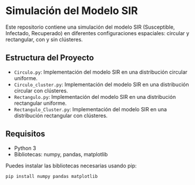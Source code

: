 # Simulación del Modelo SIR

Este repositorio contiene una simulación del modelo SIR (Susceptible, Infectado, Recuperado) en diferentes configuraciones espaciales: circular y rectangular, con y sin clústeres.

## Estructura del Proyecto

- `Circulo.py`: Implementación del modelo SIR en una distribución circular uniforme.
- `Circulo_cluster.py`: Implementación del modelo SIR en una distribución circular con clústeres.
- `Rectangulo.py`: Implementación del modelo SIR en una distribución rectangular uniforme.
- `Rectangulo_Cluster.py`: Implementación del modelo SIR en una distribución rectangular con clústeres.

## Requisitos
- Python 3
- Bibliotecas: numpy, pandas, matplotlib

Puedes instalar las bibliotecas necesarias usando pip:

```sh
pip install numpy pandas matplotlib